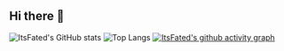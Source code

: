 ## Hi there 👋

<!--
**ItsFated/itsfated** is a ✨ _special_ ✨ repository because its `README.md` (this file) appears on your GitHub profile.

Here are some ideas to get you started:

- 🔭 I’m currently working on Android
- 🌱 I’m currently learning ...
- 👯 I’m looking to collaborate on ...
- 🤔 I’m looking for help with ...
- 💬 Ask me about ...
- 📫 How to reach me: ...
- 😄 Pronouns: ...
- ⚡ Fun fact: ...
-->

![ItsFated's GitHub stats](https://github-readme-stats.vercel.app/api?username=itsfated&show_icons=true&theme=transparent)
![Top Langs](https://github-readme-stats.vercel.app/api/top-langs/?username=itsfated&layout=compact&theme=tokyonight)
[![ItsFated's github activity graph](https://github-readme-activity-graph.vercel.app/graph?username=Ashutosh00710)](https://github.com/ashutosh00710/github-readme-activity-graph)
